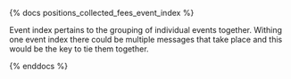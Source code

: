 {% docs positions_collected_fees_event_index %}

Event index pertains to the grouping of individual events together. Withing one event index there could be multiple messages that take place and this would be the key to tie them together. 

{% enddocs %}